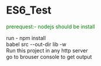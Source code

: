 # ES6_Test
<p style="color:green;"> prerequest:- nodejs should be install </p>
run - npm install <br>
babel src --out-dir lib -w <br>
Run this project in any http server <br>
go to brouser console to get output
